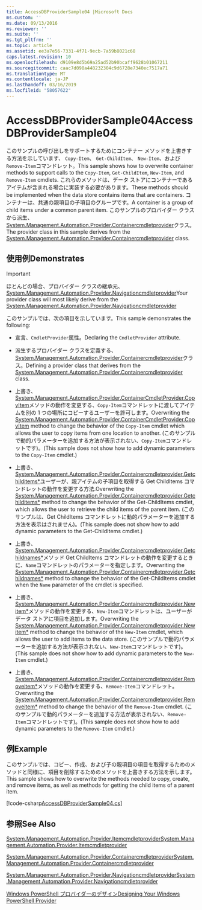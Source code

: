 ```yaml
---
title: AccessDBProviderSample04 |Microsoft Docs
ms.custom: ''
ms.date: 09/13/2016
ms.reviewer: ''
ms.suite: ''
ms.tgt_pltfrm: ''
ms.topic: article
ms.assetid: ee3a7e56-7331-4f71-9ecb-7a59b8021c68
caps.latest.revision: 10
ms.openlocfilehash: d9109e8d5b69a25ad52b90bcaff9628b01067211
ms.sourcegitcommit: caac7d098a448232304c9d6728e7340ec7517a71
ms.translationtype: MT
ms.contentlocale: ja-JP
ms.lasthandoff: 03/16/2019
ms.locfileid: "58057622"
---
```

# <a name="accessdbprovidersample04"></a><span data-ttu-id="12283-102">AccessDBProviderSample04</span><span class="sxs-lookup"><span data-stu-id="12283-102">AccessDBProviderSample04</span></span>

<span data-ttu-id="12283-103">このサンプルの呼び出しをサポートするためにコンテナー メソッドを上書きする方法を示しています、 `Copy-Item`、 `Get-ChildItem`、 `New-Item`、および`Remove-Item`コマンドレット。</span><span class="sxs-lookup"><span data-stu-id="12283-103">This sample shows how to overwrite container methods to support calls to the `Copy-Item`, `Get-ChildItem`, `New-Item`, and `Remove-Item` cmdlets.</span></span> <span data-ttu-id="12283-104">これらのメソッドは、データ ストアにコンテナーであるアイテムが含まれる場合に実装する必要があります。</span><span class="sxs-lookup"><span data-stu-id="12283-104">These methods should be implemented when the data store contains items that are containers.</span></span> <span data-ttu-id="12283-105">コンテナーは、共通の親項目の子項目のグループです。</span><span class="sxs-lookup"><span data-stu-id="12283-105">A container is a group of child items under a common parent item.</span></span> <span data-ttu-id="12283-106">このサンプルのプロバイダー クラスから派生、 [System.Management.Automation.Provider.Containercmdletprovider](/dotnet/api/System.Management.Automation.Provider.ContainerCmdletProvider)クラス。</span><span class="sxs-lookup"><span data-stu-id="12283-106">The provider class in this sample derives from the [System.Management.Automation.Provider.Containercmdletprovider](/dotnet/api/System.Management.Automation.Provider.ContainerCmdletProvider) class.</span></span>

## <a name="demonstrates"></a><span data-ttu-id="12283-107">使用例</span><span class="sxs-lookup"><span data-stu-id="12283-107">Demonstrates</span></span>

> [!IMPORTANT]
> <span data-ttu-id="12283-108">ほとんどの場合、プロバイダー クラスの継承元、 [System.Management.Automation.Provider.Navigationcmdletprovider](/dotnet/api/System.Management.Automation.Provider.NavigationCmdletProvider)</span><span class="sxs-lookup"><span data-stu-id="12283-108">Your provider class will most likely derive from the [System.Management.Automation.Provider.Navigationcmdletprovider](/dotnet/api/System.Management.Automation.Provider.NavigationCmdletProvider)</span></span>

<span data-ttu-id="12283-109">このサンプルでは、次の項目を示しています。</span><span class="sxs-lookup"><span data-stu-id="12283-109">This sample demonstrates the following:</span></span>

- <span data-ttu-id="12283-110">宣言、`CmdletProvider`属性。</span><span class="sxs-lookup"><span data-stu-id="12283-110">Declaring the `CmdletProvider` attribute.</span></span>

- <span data-ttu-id="12283-111">派生するプロバイダー クラスを定義する、 [System.Management.Automation.Provider.Containercmdletprovider](/dotnet/api/System.Management.Automation.Provider.ContainerCmdletProvider)クラス。</span><span class="sxs-lookup"><span data-stu-id="12283-111">Defining a provider class that derives from the [System.Management.Automation.Provider.Containercmdletprovider](/dotnet/api/System.Management.Automation.Provider.ContainerCmdletProvider) class.</span></span>

- <span data-ttu-id="12283-112">上書き、 [System.Management.Automation.Provider.ContainerCmdletProvider.CopyItem](/dotnet/api/System.Management.Automation.Provider.ContainerCmdletProvider.CopyItem)メソッドの動作を変更する、`Copy-Item`コマンドレットに渡してアイテムを別の 1 つの場所にコピーするユーザーを許可します。</span><span class="sxs-lookup"><span data-stu-id="12283-112">Overwriting the [System.Management.Automation.Provider.ContainerCmdletProvider.CopyItem](/dotnet/api/System.Management.Automation.Provider.ContainerCmdletProvider.CopyItem) method to change the behavior of the `Copy-Item` cmdlet which allows the user to copy items from one location to another.</span></span> <span data-ttu-id="12283-113">(このサンプルで動的パラメーターを追加する方法が表示されない、`Copy-Item`コマンドレットです)。</span><span class="sxs-lookup"><span data-stu-id="12283-113">(This sample does not show how to add dynamic parameters to the `Copy-Item` cmdlet.)</span></span>

- <span data-ttu-id="12283-114">上書き、 [System.Management.Automation.Provider.Containercmdletprovider.Getchilditems\*](/dotnet/api/System.Management.Automation.Provider.ContainerCmdletProvider.GetChildItems)ユーザーが、親アイテムの子項目を取得する Get ChildItems コマンドレットの動作を変更する方法.</span><span class="sxs-lookup"><span data-stu-id="12283-114">Overwriting the [System.Management.Automation.Provider.Containercmdletprovider.Getchilditems\*](/dotnet/api/System.Management.Automation.Provider.ContainerCmdletProvider.GetChildItems) method to change the behavior of the Get-ChildItems cmdlet, which allows the user to retrieve the child items of the parent item.</span></span> <span data-ttu-id="12283-115">(このサンプルは、Get ChildItems コマンドレットに動的パラメーターを追加する方法を表示はされません)。</span><span class="sxs-lookup"><span data-stu-id="12283-115">(This sample does not show how to add dynamic parameters to the Get-ChildItems cmdlet.)</span></span>

- <span data-ttu-id="12283-116">上書き、 [System.Management.Automation.Provider.Containercmdletprovider.Getchildnames\*](/dotnet/api/System.Management.Automation.Provider.ContainerCmdletProvider.GetChildNames)メソッド Get ChildItems コマンドレットの動作を変更するときに、`Name`コマンドレットのパラメーターを指定します。</span><span class="sxs-lookup"><span data-stu-id="12283-116">Overwriting the [System.Management.Automation.Provider.Containercmdletprovider.Getchildnames\*](/dotnet/api/System.Management.Automation.Provider.ContainerCmdletProvider.GetChildNames) method to change the behavior of the Get-ChildItems cmdlet when the `Name` parameter of the cmdlet is specified.</span></span>

- <span data-ttu-id="12283-117">上書き、 [System.Management.Automation.Provider.Containercmdletprovider.Newitem\*](/dotnet/api/System.Management.Automation.Provider.ContainerCmdletProvider.NewItem)メソッドの動作を変更する、`New-Item`コマンドレットは、ユーザーがデータ ストアに項目を追加します。</span><span class="sxs-lookup"><span data-stu-id="12283-117">Overwriting the [System.Management.Automation.Provider.Containercmdletprovider.Newitem\*](/dotnet/api/System.Management.Automation.Provider.ContainerCmdletProvider.NewItem) method to change the behavior of the `New-Item` cmdlet, which allows the user to add items to the data store.</span></span> <span data-ttu-id="12283-118">(このサンプルで動的パラメーターを追加する方法が表示されない、`New-Item`コマンドレットです)。</span><span class="sxs-lookup"><span data-stu-id="12283-118">(This sample does not show how to add dynamic parameters to the `New-Item` cmdlet.)</span></span>

- <span data-ttu-id="12283-119">上書き、 [System.Management.Automation.Provider.Containercmdletprovider.Removeitem\*](/dotnet/api/System.Management.Automation.Provider.ContainerCmdletProvider.RemoveItem)メソッドの動作を変更する、`Remove-Item`コマンドレット。</span><span class="sxs-lookup"><span data-stu-id="12283-119">Overwriting the [System.Management.Automation.Provider.Containercmdletprovider.Removeitem\*](/dotnet/api/System.Management.Automation.Provider.ContainerCmdletProvider.RemoveItem) method to change the behavior of the `Remove-Item` cmdlet.</span></span> <span data-ttu-id="12283-120">(このサンプルで動的パラメーターを追加する方法が表示されない、`Remove-Item`コマンドレットです)。</span><span class="sxs-lookup"><span data-stu-id="12283-120">(This sample does not show how to add dynamic parameters to the `Remove-Item` cmdlet.)</span></span>

## <a name="example"></a><span data-ttu-id="12283-121">例</span><span class="sxs-lookup"><span data-stu-id="12283-121">Example</span></span>

<span data-ttu-id="12283-122">このサンプルでは、コピー、作成、および子の親項目の項目を取得するためのメソッドと同様に、項目を削除するためのメソッドを上書きする方法を示します。</span><span class="sxs-lookup"><span data-stu-id="12283-122">This sample shows how to overwrite the methods needed to copy, create, and remove items, as well as methods for getting the child items of a parent item.</span></span>

[!code-csharp[AccessDBProviderSample04.cs](../../powershell-sdk-samples/SDK-2.0/csharp/AccessDBProviderSample06/AccessDBProviderSample06.cs#L11-L1635 "AccessDBProviderSample04.cs")]

## <a name="see-also"></a><span data-ttu-id="12283-123">参照</span><span class="sxs-lookup"><span data-stu-id="12283-123">See Also</span></span>

[<span data-ttu-id="12283-124">System.Management.Automation.Provider.Itemcmdletprovider</span><span class="sxs-lookup"><span data-stu-id="12283-124">System.Management.Automation.Provider.Itemcmdletprovider</span></span>](/dotnet/api/System.Management.Automation.Provider.ItemCmdletProvider)

[<span data-ttu-id="12283-125">System.Management.Automation.Provider.Containercmdletprovider</span><span class="sxs-lookup"><span data-stu-id="12283-125">System.Management.Automation.Provider.Containercmdletprovider</span></span>](/dotnet/api/System.Management.Automation.Provider.ContainerCmdletProvider)

[<span data-ttu-id="12283-126">System.Management.Automation.Provider.Navigationcmdletprovider</span><span class="sxs-lookup"><span data-stu-id="12283-126">System.Management.Automation.Provider.Navigationcmdletprovider</span></span>](/dotnet/api/System.Management.Automation.Provider.NavigationCmdletProvider)

[<span data-ttu-id="12283-127">Windows PowerShell プロバイダーのデザイン</span><span class="sxs-lookup"><span data-stu-id="12283-127">Designing Your Windows PowerShell Provider</span></span>](./provider-types.md)